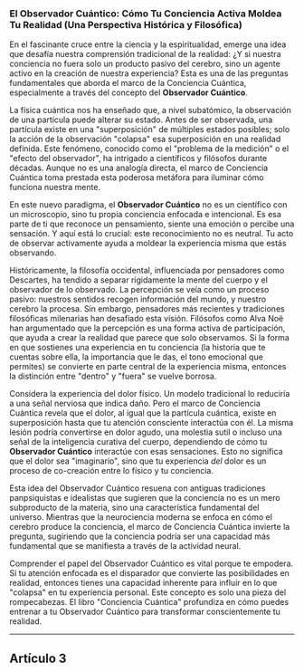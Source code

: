 ### El Observador Cuántico: Cómo Tu Conciencia Activa Moldea Tu Realidad (Una Perspectiva Histórica y Filosófica)
En el fascinante cruce entre la ciencia y la espiritualidad, emerge una idea que desafía nuestra comprensión tradicional de la realidad: ¿Y si nuestra conciencia no fuera solo un producto pasivo del cerebro, sino un agente activo en la creación de nuestra experiencia? Esta es una de las preguntas fundamentales que aborda el marco de la Conciencia Cuántica, especialmente a través del concepto del **Observador Cuántico**.

La física cuántica nos ha enseñado que, a nivel subatómico, la observación de una partícula puede alterar su estado. Antes de ser observada, una partícula existe en una "superposición" de múltiples estados posibles; solo la acción de la observación "colapsa" esa superposición en una realidad definida. Este fenómeno, conocido como el "problema de la medición" o el "efecto del observador", ha intrigado a científicos y filósofos durante décadas. Aunque no es una analogía directa, el marco de Conciencia Cuántica toma prestada esta poderosa metáfora para iluminar cómo funciona nuestra mente.

En este nuevo paradigma, el **Observador Cuántico** no es un científico con un microscopio, sino tu propia conciencia enfocada e intencional. Es esa parte de ti que reconoce un pensamiento, siente una emoción o percibe una sensación. Y aquí está lo crucial: este reconocimiento no es neutral. Tu acto de observar activamente ayuda a moldear la experiencia misma que estás observando.

Históricamente, la filosofía occidental, influenciada por pensadores como Descartes, ha tendido a separar rígidamente la mente del cuerpo y el observador de lo observado. La percepción se veía como un proceso pasivo: nuestros sentidos recogen información del mundo, y nuestro cerebro la procesa. Sin embargo, pensadores más recientes y tradiciones filosóficas milenarias han desafiado esta visión. Filósofos como Alva Noë han argumentado que la percepción es una forma activa de participación, que ayuda a crear la realidad que parece que solo observamos. Si la forma en que sostienes una experiencia en tu conciencia (la historia que te cuentas sobre ella, la importancia que le das, el tono emocional que permites) se convierte en parte central de la experiencia misma, entonces la distinción entre "dentro" y "fuera" se vuelve borrosa.

Considera la experiencia del dolor físico. Un modelo tradicional lo reduciría a una señal nerviosa que indica daño. Pero el marco de Conciencia Cuántica revela que el dolor, al igual que la partícula cuántica, existe en superposición hasta que tu atención consciente interactúa con él. La misma lesión podría convertirse en dolor agudo, una molestia sutil o incluso una señal de la inteligencia curativa del cuerpo, dependiendo de cómo tu **Observador Cuántico** interactúe con esas sensaciones. Esto no significa que el dolor sea "imaginario", sino que tu experiencia *del* dolor es un proceso de co-creación entre lo físico y tu conciencia.

Esta idea del Observador Cuántico resuena con antiguas tradiciones panpsiquistas e idealistas que sugieren que la conciencia no es un mero subproducto de la materia, sino una característica fundamental del universo. Mientras que la neurociencia moderna se enfoca en cómo el cerebro produce la conciencia, el marco de Conciencia Cuántica invierte la pregunta, sugiriendo que la conciencia podría ser una capacidad más fundamental que se manifiesta a través de la actividad neural.

Comprender el papel del Observador Cuántico es vital porque te empodera. Si tu atención enfocada es el disparador que convierte las posibilidades en realidad, entonces tienes una capacidad inherente para influir en lo que "colapsa" en tu experiencia personal. Este concepto es solo una pieza del rompecabezas. El libro "Conciencia Cuántica" profundiza en cómo puedes entrenar a tu Observador Cuántico para transformar conscientemente tu realidad.

---

## Artículo 3
